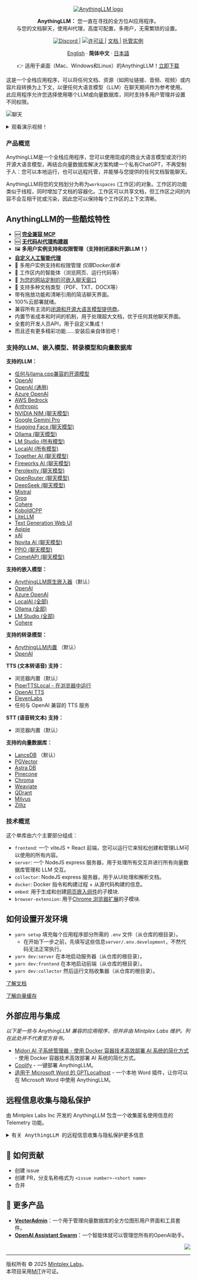 <a name="readme-top"></a>

<p align="center">
  <a href="https://anythingllm.com"><img src="https://edas-hz.oss-cn-hangzhou.aliyuncs.com/edas-apps/charts-store/anything-llm/image/wordmark.png" alt="AnythingLLM logo"></a>
</p>

<p align="center">
    <b>AnythingLLM：</b> 您一直在寻找的全方位AI应用程序。<br />
    与您的文档聊天，使用AI代理，高度可配置，多用户，无需繁琐的设置。
</p>

<p align="center">
	<a href="https://discord.gg/6UyHPeGZAC" target="_blank">
      <img src="https://edas-hz.oss-cn-hangzhou.aliyuncs.com/edas-apps/charts-store/anything-llm/image/chat-mintplex_labs-blue.svg" alt="Discord">
  </a> |
  <a href="https://github.com/Mintplex-Labs/anything-llm/blob/master/LICENSE" target="_blank">
      <img src="https://edas-hz.oss-cn-hangzhou.aliyuncs.com/edas-apps/charts-store/anything-llm/image/v1.svg" alt="许可证">
  </a> |
  <a href="https://docs.anythingllm.com" target="_blank">
    文档
  </a> |
  <a href="https://my.mintplexlabs.com/aio-checkout?product=anythingllm" target="_blank">
    托管实例
  </a>
</p>

<p align="center">
  <a href='../README.md'>English</a> · <b>简体中文</b> · <a href='./README.ja-JP.md'>日本語</a>
</p>

<p align="center">
👉 适用于桌面（Mac、Windows和Linux）的AnythingLLM！<a href="https://anythingllm.com/download" target="_blank">立即下载</a>
</p>

这是一个全栈应用程序，可以将任何文档、资源（如网址链接、音频、视频）或内容片段转换为上下文，以便任何大语言模型（LLM）在聊天期间作为参考使用。此应用程序允许您选择使用哪个LLM或向量数据库，同时支持多用户管理并设置不同权限。

![聊天](https://edas-hz.oss-cn-hangzhou.aliyuncs.com/edas-apps/charts-store/anything-llm/image/demo.gif)

<details>
<summary><kbd>观看演示视频！</kbd></summary>

[![观看视频](/images/youtube.png)](https://youtu.be/f95rGD9trL0)

</details>

### 产品概览

AnythingLLM是一个全栈应用程序，您可以使用现成的商业大语言模型或流行的开源大语言模型，再结合向量数据库解决方案构建一个私有ChatGPT，不再受制于人：您可以本地运行，也可以远程托管，并能够与您提供的任何文档智能聊天。

AnythingLLM将您的文档划分为称为`workspaces` (工作区)的对象。工作区的功能类似于线程，同时增加了文档的容器化。工作区可以共享文档，但工作区之间的内容不会互相干扰或污染，因此您可以保持每个工作区的上下文清晰。

## AnythingLLM的一些酷炫特性
- 🆕 [**完全兼容 MCP**](https://docs.anythingllm.com/mcp-compatibility/overview)
- 🆕 [**无代码AI代理构建器**](https://docs.anythingllm.com/agent-flows/overview)
- 🖼️ **多用户实例支持和权限管理（支持封闭源和开源LLM！）**
- [**自定义人工智能代理**](https://docs.anythingllm.com/agent/custom/introduction)
- 👤 多用户实例支持和权限管理 _仅限Docker版本_
- 🦾 工作区内的智能体（浏览网页、运行代码等）
- 💬 [为您的网站定制的可嵌入聊天窗口](https://github.com/Mintplex-Labs/anythingllm-embed/blob/main/README.md)
- 📖 支持多种文档类型（PDF、TXT、DOCX等）
- 带有拖放功能和清晰引用的简洁聊天界面。
- 100%云部署就绪。
- 兼容所有主流的[闭源和开源大语言模型提供商](#支持的llm嵌入模型转录模型和向量数据库)。
- 内置节省成本和时间的机制，用于处理超大文档，优于任何其他聊天界面。
- 全套的开发人员API，用于自定义集成！
- 而且还有更多精彩功能……安装后亲自体验吧！

### 支持的LLM、嵌入模型、转录模型和向量数据库

**支持的LLM：**

- [任何与llama.cpp兼容的开源模型](/server/storage/models/README.md#text-generation-llm-selection)
- [OpenAI](https://openai.com)
- [OpenAI (通用)](https://openai.com)
- [Azure OpenAI](https://azure.microsoft.com/en-us/products/ai-services/openai-service)
- [AWS Bedrock](https://aws.amazon.com/bedrock/)
- [Anthropic](https://www.anthropic.com/)
- [NVIDIA NIM (聊天模型)](https://build.nvidia.com/explore/discover)
- [Google Gemini Pro](https://ai.google.dev/)
- [Hugging Face (聊天模型)](https://huggingface.co/)
- [Ollama (聊天模型)](https://ollama.ai/)
- [LM Studio (所有模型)](https://lmstudio.ai)
- [LocalAI (所有模型)](https://localai.io/)
- [Together AI (聊天模型)](https://www.together.ai/)
- [Fireworks AI (聊天模型)](https://fireworks.ai/)
- [Perplexity (聊天模型)](https://www.perplexity.ai/)
- [OpenRouter (聊天模型)](https://openrouter.ai/)
- [DeepSeek (聊天模型)](https://deepseek.com/)
- [Mistral](https://mistral.ai/)
- [Groq](https://groq.com/)
- [Cohere](https://cohere.com/)
- [KoboldCPP](https://github.com/LostRuins/koboldcpp)
- [LiteLLM](https://github.com/BerriAI/litellm)
- [Text Generation Web UI](https://github.com/oobabooga/text-generation-webui)
- [Apipie](https://apipie.ai/)
- [xAI](https://x.ai/)
- [Novita AI (聊天模型)](https://novita.ai/model-api/product/llm-api?utm_source=github_anything-llm&utm_medium=github_readme&utm_campaign=link)
- [PPIO (聊天模型)](https://ppinfra.com?utm_source=github_anything-llm)
- [CometAPI (聊天模型)](https://api.cometapi.com/)

**支持的嵌入模型：**

- [AnythingLLM原生嵌入器](/server/storage/models/README.md)（默认）
- [OpenAI](https://openai.com)
- [Azure OpenAI](https://azure.microsoft.com/en-us/products/ai-services/openai-service)
- [LocalAI (全部)](https://localai.io/)
- [Ollama (全部)](https://ollama.ai/)
- [LM Studio (全部)](https://lmstudio.ai)
- [Cohere](https://cohere.com/)

**支持的转录模型：**

- [AnythingLLM内置](https://github.com/Mintplex-Labs/anything-llm/tree/master/server/storage/models#audiovideo-transcription) （默认）
- [OpenAI](https://openai.com/)

**TTS (文本转语音) 支持：**

- 浏览器内置（默认）
- [PiperTTSLocal - 在浏览器中运行](https://github.com/rhasspy/piper)
- [OpenAI TTS](https://platform.openai.com/docs/guides/text-to-speech/voice-options)
- [ElevenLabs](https://elevenlabs.io/)
- 任何与 OpenAI 兼容的 TTS 服务

**STT (语音转文本) 支持：**

- 浏览器内置（默认）

**支持的向量数据库：**

- [LanceDB](https://github.com/lancedb/lancedb) （默认）
- [PGVector](https://github.com/pgvector/pgvector)
- [Astra DB](https://www.datastax.com/products/datastax-astra)
- [Pinecone](https://pinecone.io)
- [Chroma](https://trychroma.com)
- [Weaviate](https://weaviate.io)
- [QDrant](https://qdrant.tech)
- [Milvus](https://milvus.io)
- [Zilliz](https://zilliz.com)

### 技术概览

这个单库由六个主要部分组成：

- `frontend`: 一个 viteJS + React 前端，您可以运行它来轻松创建和管理LLM可以使用的所有内容。
- `server`: 一个 NodeJS express 服务器，用于处理所有交互并进行所有向量数据库管理和 LLM 交互。
- `collector`: NodeJS express 服务器，用于从UI处理和解析文档。
- `docker`: Docker 指令和构建过程 + 从源代码构建的信息。
- `embed`: 用于生成和创建[网页嵌入组件](https://github.com/Mintplex-Labs/anythingllm-embed)的子模块.
- `browser-extension`: 用于[Chrome 浏览器扩展](https://github.com/Mintplex-Labs/anythingllm-extension)的子模块.

## 如何设置开发环境

- `yarn setup` 填充每个应用程序部分所需的 `.env` 文件（从仓库的根目录）。
  - 在开始下一步之前，先填写这些信息`server/.env.development`，不然代码无法正常执行。
- `yarn dev:server` 在本地启动服务器（从仓库的根目录）。
- `yarn dev:frontend` 在本地启动前端（从仓库的根目录）。
- `yarn dev:collector` 然后运行文档收集器（从仓库的根目录）。

[了解文档](../server/storage/documents/DOCUMENTS.md)

[了解向量缓存](../server/storage/vector-cache/VECTOR_CACHE.md)

## 外部应用与集成

_以下是一些与 AnythingLLM 兼容的应用程序，但并非由 Mintplex Labs 维护。列在此处并不代表官方背书。_

- [Midori AI 子系统管理器 - 使用 Docker 容器技术高效部署 AI 系统的简化方式](https://io.midori-ai.xyz/subsystem/anythingllm/) - 使用 Docker 容器技术高效部署 AI 系统的简化方式。
- [Coolify](https://coolify.io/docs/services/anythingllm/) - 一键部署 AnythingLLM。
- [适用于 Microsoft Word 的 GPTLocalhost](https://gptlocalhost.com/demo/) - 一个本地 Word 插件，让你可以在 Microsoft Word 中使用 AnythingLLM。

## 远程信息收集与隐私保护

由 Mintplex Labs Inc 开发的 AnythingLLM 包含一个收集匿名使用信息的 Telemetry 功能。

<details>
<summary><kbd>有关 AnythingLLM 的远程信息收集与隐私保护更多信息</kbd></summary>

### 为什么收集信息？

我们使用这些信息来帮助我们理解 AnythingLLM 的使用情况，帮助我们确定新功能和错误修复的优先级，并帮助我们提高 AnythingLLM 的性能和稳定性。

### 怎样关闭

在服务器或 Docker 的 .env 设置中将 `DISABLE_TELEMETRY` 设置为 "true"，即可选择不参与遥测数据收集。你也可以在应用内通过以下路径操作：侧边栏 > `Privacy` （隐私） > 关闭遥测功能。

### 你们跟踪收集哪些信息？

我们只会跟踪有助于我们做出产品和路线图决策的使用细节，具体包括：

- 您的安装方式（Docker或桌面版）
- 文档被添加或移除的时间。但不包括文档内的具体内容。我们只关注添加或移除文档这个行为。这些信息能让我们了解到文档功能的使用情况。
- 使用中的向量数据库类型。让我们知道哪个向量数据库最受欢迎，并在后续更新中优先考虑相应的数据库。
- 使用中的LLM类型。让我们知道谁才是最受欢迎的LLM模型，并在后续更新中优先考虑相应模型。
- 信息被`发送`出去。这是最常规的“事件/行为/event”，并让我们了解到所有安装了这个项目的每日活动情况。同样，只收集`发送`这个行为的信息，我们不会收集关于聊天本身的性质或内容的任何信息。

您可以通过查找所有调用`Telemetry.sendTelemetry`的位置来验证这些声明。此外，如果启用，这些事件也会被写入输出日志，因此您也可以看到发送了哪些具体数据。**IP或其他识别信息不会被收集**。Telemetry远程信息收集的方案来自[PostHog](https://posthog.com/) - 一个开源的远程信息收集服务。

我们非常重视隐私，且不用烦人的弹窗问卷来获取反馈，希望你能理解为什么我们想要知道该工具的使用情况，这样我们才能打造真正值得使用的产品。所有匿名数据 _绝不会_ 与任何第三方共享。

[在源代码中查看所有信息收集活动](https://github.com/search?q=repo%3AMintplex-Labs%2Fanything-llm%20.sendTelemetry\(&type=code)

</details>

## 👋 如何贡献

- 创建 issue
- 创建 PR，分支名称格式为 `<issue number>-<short name>`
- 合并

## 🔗 更多产品

- **[VectorAdmin][vector-admin]**：一个用于管理向量数据库的全方位图形用户界面和工具套件。
- **[OpenAI Assistant Swarm][assistant-swarm]**：一个智能体就可以管理您所有的OpenAI助手。

<div align="right">

[![][back-to-top]](#readme-top)

</div>

---

版权所有 © 2025 [Mintplex Labs][profile-link]。<br />
本项目采用[MIT](https://github.com/Mintplex-Labs/anything-llm/blob/master/LICENSE)许可证。

<!-- LINK GROUP -->

[back-to-top]: https://img.shields.io/badge/-BACK_TO_TOP-222628?style=flat-square
[profile-link]: https://github.com/mintplex-labs
[vector-admin]: https://github.com/mintplex-labs/vector-admin
[assistant-swarm]: https://github.com/Mintplex-Labs/openai-assistant-swarm
[docker-btn]: ../images/deployBtns/docker.png
[docker-deploy]: ../docker/HOW_TO_USE_DOCKER.md
[aws-btn]: ../images/deployBtns/aws.png
[aws-deploy]: ../cloud-deployments/aws/cloudformation/DEPLOY.md
[gcp-btn]: https://deploy.cloud.run/button.svg
[gcp-deploy]: ../cloud-deployments/gcp/deployment/DEPLOY.md
[do-btn]: https://www.deploytodo.com/do-btn-blue.svg
[do-deploy]: ../cloud-deployments/digitalocean/terraform/DEPLOY.md
[render-btn]: https://render.com/images/deploy-to-render-button.svg
[render-deploy]: https://render.com/deploy?repo=https://github.com/Mintplex-Labs/anything-llm&branch=render
[render-btn]: https://render.com/images/deploy-to-render-button.svg
[render-deploy]: https://render.com/deploy?repo=https://github.com/Mintplex-Labs/anything-llm&branch=render
[railway-btn]: https://railway.app/button.svg
[railway-deploy]: https://railway.app/template/HNSCS1?referralCode=WFgJkn
[repocloud-btn]: https://d16t0pc4846x52.cloudfront.net/deploylobe.svg
[repocloud-deploy]: https://repocloud.io/details/?app_id=276
[elestio-btn]: https://elest.io/images/logos/deploy-to-elestio-btn.png
[elestio-deploy]: https://elest.io/open-source/anythingllm
